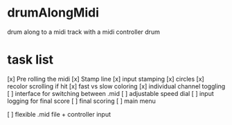 # drumAlongMidi
drum along to a midi track with a midi controller drum

# task list
[x] Pre rolling the midi
[x] Stamp line
[x] input stamping
[x] circles
[x] recolor scrolling if hit
[x] fast vs slow coloring
[x] individual channel toggling
[ ] interface for switching between .mid
[ ] adjustable speed dial
[ ] input logging for final score
[ ] final scoring
[ ] main menu

[ ] flexible .mid file + controller input 
